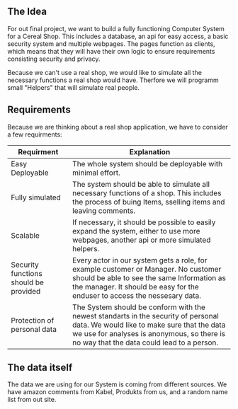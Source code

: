 ## The Idea
For out final project, we want to build a fully functioning Computer System for a Cereal Shop. This includes a database, an api for easy access, a basic security system and multiple webpages. The pages function as clients, which means that they will have their own logic to ensure requirements consisting security and privacy.

Because we can't use a real shop, we would like to simulate all the necessary functions a real shop would have. Therfore we will programm small "Helpers" that will simulate real people.

## Requirements
Because we are thinking about a real shop application, we have to consider a few requirments:

| Requirment                            | Explanation                                                  |
| ------------------------------------- | ------------------------------------------------------------ |
| Easy Deployable                       | The whole system should be deployable with minimal effort.   |
| Fully simulated                       | The system should be able to simulate all necessary functions of a shop. This includes the process of buing Items, sselling items and leaving comments. |
| Scalable                              | If necessary, it should be possible to easily expand the system, either to use more webpages, another api or more simulated helpers. |
| Security functions should be provided | Every actor in our system gets a role, for example customer or Manager. No customer should be able to see the same Information as the manager.  It should be easy for the enduser to access the nessesary data. |
| Protection of personal data           | The System should be conform with the newest standarts in the security of personal data. We would like to make sure that the data we use for analyses is anonymous, so there is no way that the data could lead to a person. |

### 
## The data itself
The data we are using for our System is coming from different sources. We have amazon comments from Kabel, Produkts from us, and a random name list from out site.  

